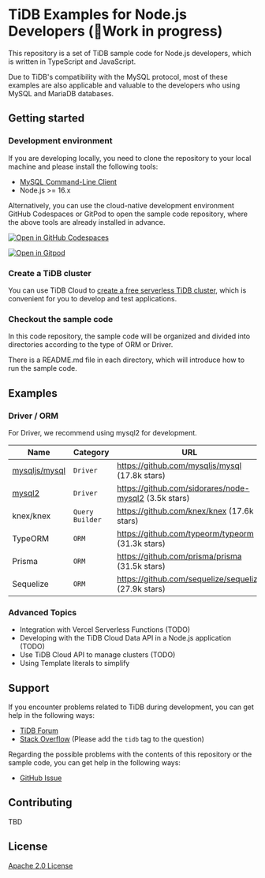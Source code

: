 # TiDB Examples for Node.js Developers (👷Work in progress)

This repository is a set of TiDB sample code for Node.js developers, which is written in TypeScript and JavaScript.

Due to TiDB's compatibility with the MySQL protocol, most of these examples are also applicable and valuable to the developers who using MySQL and MariaDB databases.

## Getting started

### Development environment

If you are developing locally, you need to clone the repository to your local machine and please install the following tools:

- [MySQL Command-Line Client](https://dev.mysql.com/doc/refman/8.0/en/mysql.html)
- Node.js >= 16.x

Alternatively, you can use the cloud-native development environment GitHub Codespaces or GitPod to open the sample code repository, where the above tools are already installed in advance. 

[![Open in GitHub Codespaces](https://github.com/codespaces/badge.svg)](https://codespaces.new/pingcap-inc/tidb-example-nodejs)

[![Open in Gitpod](https://gitpod.io/button/open-in-gitpod.svg)](https://gitpod.io/#https://github.com/pingcap-inc/tidb-example-nodejs)

### Create a TiDB cluster

You can use TiDB Cloud to [create a free serverless TiDB cluster](https://tidbcloud.com/free-trial?utm_source=github&utm_medium=referral&utm_campaign=developer-sample-code), which is convenient for you to develop and test applications.

### Checkout the sample code

In this code repository, the sample code will be organized and divided into directories according to the type of ORM or Driver. 

There is a README.md file in each directory, which will introduce how to run the sample code.

## Examples

### Driver / ORM

For Driver, we recommend using mysql2 for development.

| Name                          | Category        | URL                                                   | Status |
|-------------------------------|-----------------|-------------------------------------------------------|--------|
| [mysqljs/mysql](./node_mysql) | `Driver`        | https://github.com/mysqljs/mysql (17.8k stars)        | WIP    |
| [mysql2](./node_mysql2)       | `Driver`        | https://github.com/sidorares/node-mysql2 (3.5k stars) | WIP    |
| knex/knex                     | `Query Builder` | https://github.com/knex/knex (17.6k stars)            | TODO   |
| TypeORM                       | `ORM`           | https://github.com/typeorm/typeorm (31.3k stars)      | TODO   |
| Prisma                        | `ORM`           | https://github.com/prisma/prisma (31.5k stars)        | TODO   |
| Sequelize                     | `ORM`           | https://github.com/sequelize/sequelize (27.9k stars)  | TODO   |

### Advanced Topics

- Integration with Vercel Serverless Functions (TODO)
- Developing with the TiDB Cloud Data API in a Node.js application (TODO)
- Use TiDB Cloud API to manage clusters (TODO)
- Using Template literals to simplify 

## Support

If you encounter problems related to TiDB during development, you can get help in the following ways:

- [TiDB Forum](https://ask.pingcap.com/)
- [Stack Overflow](https://stackoverflow.com/questions/tagged/tidb) (Please add the `tidb` tag to the question)

Regarding the possible problems with the contents of this repository or the sample code, you can get help in the following ways:

- [GitHub Issue](https://github.com/pingcap-inc/tidb-example-nodejs/issues/new)

## Contributing

TBD

## License

[Apache 2.0 License](./LICENSE)